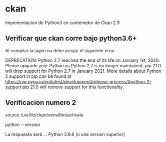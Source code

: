# ckan

Impementacion de Python3 en contenedor de Ckan 2.9

## Verificar que ckan corre bajo python3.6+

Al compilar la iagen no debe arrojar el siguiente error

DEPRECATION: Python 2.7 reached the end of its life on January 1st, 2020. Please upgrade your Python as Python 2.7 is no longer maintained. pip 21.0 will drop support for Python 2.7 in January 2021. More details about Python 2 support in pip can be found at https://pip.pypa.io/en/latest/development/release-process/#python-2-support pip 21.0 will remove support for this functionality.

## Verificacion numero 2
source /usr/lib/ckan/venv/bin/activate

python --version

La respuesta será ... Python 3.8.6 (o una version superior)
